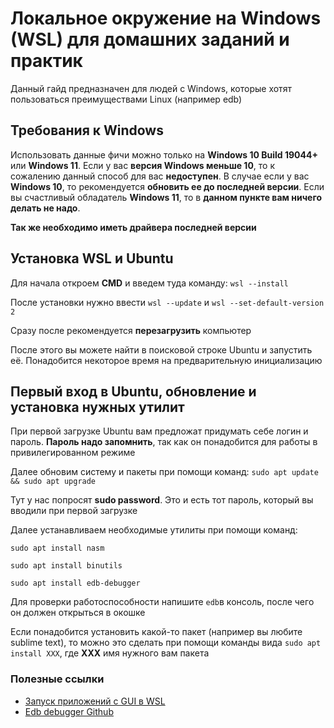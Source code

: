 # Локальное окружение на Windows (WSL) для домашних заданий и практик
Данный гайд предназначен для людей с Windows, которые хотят пользоваться преимуществами Linux (например edb)

## Требования к Windows
Использовать данные фичи можно только на **Windows 10 Build 19044+** или **Windows 11**. Если у вас **версия Windows меньше 10**, то к сожалению данный способ для вас **недоступен**. В случае если у вас **Windows 10**, то рекомендуется **обновить ее до последней версии**. Если вы счастливый обладатель **Windows 11**, то в **данном пункте вам ничего делать не надо**.

**Так же необходимо иметь драйвера последней версии**

## Установка WSL и Ubuntu
Для начала откроем **CMD** и введем туда команду:
```wsl --install```

После установки нужно ввести ```wsl --update``` и ```wsl --set-default-version 2```

Сразу после рекомендуется **перезагрузить** компьютер

После этого вы можете найти в поисковой строке Ubuntu и  запустить её. Понадобится некоторое время на предварительную инициализацию

## Первый вход в Ubuntu, обновление и установка нужных утилит
При первой загрузке Ubuntu вам предложат придумать себе логин и пароль. **Пароль надо запомнить**, так как он понадобится для работы в привилегированном режиме

Далее обновим систему и пакеты при помощи команд:
```sudo apt update && sudo apt upgrade```

Тут у нас попросят **sudo password**. Это и есть тот пароль, который вы вводили при первой загрузке

Далее устанавливаем необходимые утилиты при помощи команд:

```sudo apt install nasm```

```sudo apt install binutils```

```sudo apt install edb-debugger```

Для проверки работоспособности напишите  ```edb```в консоль, после чего он должен открыться в окошке

Если понадобится установить какой-то пакет (например вы любите sublime text),  то можно это сделать при помощи команды вида ``sudo apt install XXX``, где **XXX** имя нужного вам пакета

### Полезные ссылки
- [Запуск приложений с GUI в WSL](https://learn.microsoft.com/ru-ru/windows/wsl/tutorials/gui-apps)
- [Edb debugger Github](https://github.com/eteran/edb-debugger)
